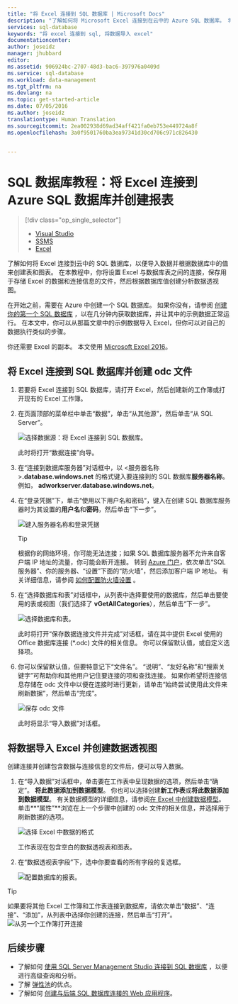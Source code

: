 ```yaml
---
title: "将 Excel 连接到 SQL 数据库 | Microsoft Docs"
description: "了解如何将 Microsoft Excel 连接到在云中的 Azure SQL 数据库。 将数据导入 Excel 以进行报告和数据探索。"
services: sql-database
keywords: "将 excel 连接到 sql, 将数据导入 excel"
documentationcenter: 
author: joseidz
manager: jhubbard
editor: 
ms.assetid: 906924bc-2707-48d3-bac6-397976a0409d
ms.service: sql-database
ms.workload: data-management
ms.tgt_pltfrm: na
ms.devlang: na
ms.topic: get-started-article
ms.date: 07/05/2016
ms.author: joseidz
translationtype: Human Translation
ms.sourcegitcommit: 2ea002938d69ad34aff421fa0eb753e449724a8f
ms.openlocfilehash: 3a0f9501760ba3ea97341d30cd706c971c826430


---
```

# <a name="sql-database-tutorial-connect-excel-to-an-azure-sql-database-and-create-a-report"></a>SQL 数据库教程：将 Excel 连接到 Azure SQL 数据库并创建报表
> [!div class="op_single_selector"]
> * [Visual Studio](sql-database-connect-query.md)
> * [SSMS](sql-database-connect-query-ssms.md)
> * [Excel](sql-database-connect-excel.md)
> 
> 

了解如何将 Excel 连接到云中的 SQL 数据库，以便导入数据并根据数据库中的值来创建表和图表。 在本教程中，你将设置 Excel 与数据库表之间的连接，保存用于存储 Excel 的数据和连接信息的文件，然后根据数据库值创建分析数据透视图。

在开始之前，需要在 Azure 中创建一个 SQL 数据库。 如果你没有，请参阅 [创建你的第一个 SQL 数据库](sql-database-get-started.md) ，以在几分钟内获取数据库，并让其中的示例数据正常运行。 在本文中，你可以从那篇文章中的示例数据导入 Excel，但你可以对自己的数据执行类似的步骤。

你还需要 Excel 的副本。 本文使用 [Microsoft Excel 2016](https://products.office.com/en-US/)。

## <a name="connect-excel-to-a-sql-database-and-create-an-odc-file"></a>将 Excel 连接到 SQL 数据库并创建 odc 文件
1. 若要将 Excel 连接到 SQL 数据库，请打开 Excel，然后创建新的工作簿或打开现有的 Excel 工作簿。
2. 在页面顶部的菜单栏中单击“数据”，单击“从其他源”，然后单击“从 SQL Server”。
   
   ![选择数据源：将 Excel 连接到 SQL 数据库。](./media/sql-database-connect-excel/excel_data_source.png)
   
   此时将打开“数据连接”向导。
3. 在“连接到数据库服务器”对话框中，以 <服务器名称>**.database.windows.net** 的格式键入要连接到的 SQL 数据库**服务器名称**。 例如， **adworkserver.database.windows.net**。
4. 在“登录凭据”下，单击“使用以下用户名和密码”，键入在创建 SQL 数据库服务器时为其设置的**用户名**和**密码**，然后单击“下一步”。
   
   ![键入服务器名称和登录凭据](./media/sql-database-connect-excel/connect-to-server.png)
   
   > [!TIP]
   > 根据你的网络环境，你可能无法连接；如果 SQL 数据库服务器不允许来自客户端 IP 地址的流量，你可能会断开连接。 转到 [Azure 门户](https://portal.azure.com/)，依次单击“SQL 服务器”、你的服务器、“设置”下面的“防火墙”，然后添加客户端 IP 地址。 有关详细信息，请参阅 [如何配置防火墙设置](sql-database-configure-firewall-settings.md) 。
   > 
   > 
5. 在“选择数据库和表”对话框中，从列表中选择要使用的数据库，然后单击要使用的表或视图（我们选择了 **vGetAllCategories**），然后单击“下一步”。
   
    ![选择数据库和表。](./media/sql-database-connect-excel/select-database-and-table.png)
   
    此时将打开“保存数据连接文件并完成”对话框，请在其中提供 Excel 使用的 Office 数据库连接 (*.odc) 文件的相关信息。 你可以保留默认值，或自定义选择项。
6. 你可以保留默认值，但要特意记下“文件名”。 “说明”、“友好名称”和“搜索关键字”可帮助你和其他用户记住要连接的项和查找连接。 如果你希望将连接信息存储在 odc 文件中以便在连接时进行更新，请单击“始终尝试使用此文件来刷新数据”，然后单击“完成”。
   
    ![保存 odc 文件](./media/sql-database-connect-excel/save-odc-file.png)
   
    此时将显示“导入数据”对话框。

## <a name="import-the-data-into-excel-and-create-a-pivot-chart"></a>将数据导入 Excel 并创建数据透视图
创建连接并创建包含数据与连接信息的文件后，便可以导入数据。

1. 在“导入数据”对话框中，单击要在工作表中呈现数据的选项，然后单击“确定”。 **将此数据添加到数据模型**。 你也可以选择创建**新工作表**或**将此数据添加到数据模型**。 有关数据模型的详细信息，请参阅[在 Excel 中创建数据模型](https://support.office.com/article/Create-a-Data-Model-in-Excel-87E7A54C-87DC-488E-9410-5C75DBCB0F7B)。 单击**“属性”**浏览在上一个步骤中创建的 odc 文件的相关信息，并选择用于刷新数据的选项。
   
    ![选择 Excel 中数据的格式](./media/sql-database-connect-excel/import-data.png)
   
    工作表现在包含空白的数据透视表和图表。
2. 在“数据透视表字段”下，选中你要查看的所有字段的复选框。
   
    ![配置数据库的报表。](./media/sql-database-connect-excel/power-pivot-results.png)

> [!TIP]
> 如果要将其他 Excel 工作簿和工作表连接到数据库，请依次单击“数据”、“连接”、“添加”，从列表中选择你创建的连接，然后单击“打开”。
> ![从另一个工作簿打开连接](./media/sql-database-connect-excel/open-from-another-workbook.png)
> 
> 

## <a name="next-steps"></a>后续步骤
* 了解如何 [使用 SQL Server Management Studio 连接到 SQL 数据库](sql-database-connect-query-ssms.md) ，以便进行高级查询和分析。
* 了解 [弹性池](sql-database-elastic-pool.md)的优点。
* 了解如何 [创建与后端 SQL 数据库连接的 Web 应用程序](../app-service-web/web-sites-dotnet-deploy-aspnet-mvc-app-membership-oauth-sql-database.md)。




<!--HONumber=Nov16_HO2-->


